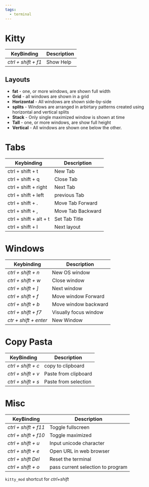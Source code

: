 ```yaml
---
tags:
  - terminal
---
```

# Kitty
| KeyBinding             | Description      |
| ---------------------- | ---------------- |
| *ctrl + shift + f1*     | Show Help        |


## Layouts
- **fat** - one, or more windows, are shown full width
- **Grid** - all windows are shown in a grid
- **Horizontal** - All windows are shown side-by-side
- **splits** - Windows are arranged in arbirtary patterns created using horizontal and vertical splits
- **Stack** - Only single maximized window is shown at time
- **Tall** - one, or more windows, are show full height
- **Vertical** - All windows are shown one below the other.

# Tabs
| Keybinding             | Description       |
| ---------------------- | ----------------- |
| ctrl + shift + t       | New Tab           |
| ctrl + shift + q       | Close Tab         |
| ctrl + shift + right   | Next Tab          |
| ctrl + shift + left    | previous Tab      |
| ctrl + shift + .       | Move Tab Forward  |
| ctrl + shift + ,       | Move Tab Backward |
| ctrl + shift + alt + t | Set Tab Title     |
| ctrl + shift + l       | Next layout                  |
# Windows
| Keybinding            | Description           |
| --------------------- | --------------------- |
| *ctrl + shift + n*    | New OS window         |
| *ctrl + shift + w*    | Close window          |
| *ctrl + shift + ]*    | Next window           |
| *ctrl + shift + f*    | Move window Forward   |
| *ctrl + shift + b*    | Move window backward  |
| *ctrl + shift + f7*   | Visually focus window |
| *ctr + shift + enter* | New Window            |


# Copy Pasta
| KeyBinding         | Description          |
| ------------------ | -------------------- |
| *ctrl + shift + c* | copy to clipboard    |
| *ctrl + shift + v* | Paste from clipboard |
| *ctrl + shift + s* | Paste from selection |

# Misc
| KeyBinding           | Description                       |
| -------------------- | --------------------------------- |
| *ctrl + shift + f11* | Toggle fullscreen                 |
| *ctrl + shift + f10* | Toggle maximized                  |
| *ctrl + shift + u*   | Input unicode character           |
| *ctrl + shift + e*   | Open URL in web browser           |
| *ctrl + shift Del*   | Reset the terminal                |
| *ctrl + shift + o*   | pass current selection to program |

<code>kitty_mod</code> shortcut for *ctrl+shift*
